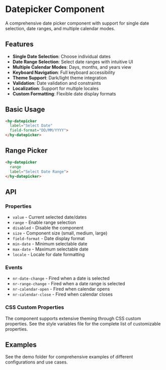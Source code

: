 # Datepicker Component

A comprehensive date picker component with support for single date selection, date ranges, and multiple calendar modes.

## Features

- **Single Date Selection**: Choose individual dates
- **Date Range Selection**: Select date ranges with intuitive UI
- **Multiple Calendar Modes**: Days, months, and years view
- **Keyboard Navigation**: Full keyboard accessibility
- **Theme Support**: Dark/light theme integration
- **Validation**: Date validation and constraints
- **Localization**: Support for multiple locales
- **Custom Formatting**: Flexible date display formats

## Basic Usage

```html
<hy-datepicker 
  label="Select Date"
  field-format="DD/MM/YYYY">
</hy-datepicker>
```

## Range Picker

```html
<hy-datepicker 
  range
  label="Select Date Range">
</hy-datepicker>
```

## API

### Properties

- `value` - Current selected date/dates
- `range` - Enable range selection
- `disabled` - Disable the component
- `size` - Component size (small, medium, large)
- `field-format` - Date display format
- `min-date` - Minimum selectable date
- `max-date` - Maximum selectable date
- `locale` - Locale for date formatting

### Events

- `nr-date-change` - Fired when a date is selected
- `nr-range-change` - Fired when a date range is selected
- `nr-calendar-open` - Fired when calendar opens
- `nr-calendar-close` - Fired when calendar closes

### CSS Custom Properties

The component supports extensive theming through CSS custom properties. See the style variables file for the complete list of customizable properties.

## Examples

See the demo folder for comprehensive examples of different configurations and use cases.